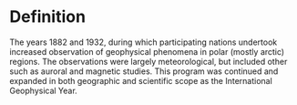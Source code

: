 # Definition

The years 1882 and 1932, during which participating nations undertook
increased observation of geophysical phenomena in polar (mostly arctic)
regions. The observations were largely meteorological, but included
other such as auroral and magnetic studies. This program was continued
and expanded in both geographic and scientific scope as the
International Geophysical Year.
